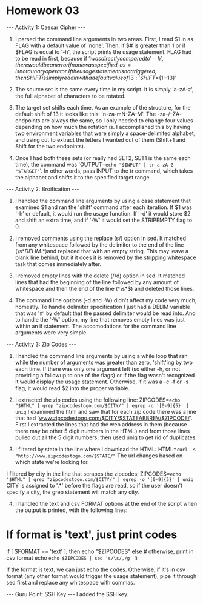 Homework 03
===========

--- Activity 1: Caesar Cipher ---
1. I parsed the command line arguments in two areas. First, I read $1 in as FLAG with a default value of 'none'. Then, if $# is greater than 1 or if $FLAG is equal to '-h', the script prints the usage statement. FLAG had to be read in first, because if $1 was directly compared to '-h', there would be an error if none was specified, as = is not a unary operator.
If the usage statement is not triggered, then SHIFT is simply read in with a default value of 13: 'SHIFT=${1:-13}'

2. The source set is the same every time in my script. It is simply 'a-zA-z', the full alphabet of characters to be rotated.

3. The target set shifts each time. As an example of the structure, for the default shift of 13 it looks like this: 'n-za-mN-ZA-M'. The -za-/-ZA- endpoints are always the same, so I only needed to change four values depending on how much the rotation is. I accomplished this by having two environment variables that were simply a space-delimited alphabet, and using cut to extract the letters I wanted out of them (Shift+1 and Shift for the two endpoints).

4. Once I had both these sets (or really had SET2, SET1 is the same each time), the command was 'OUTPUT=`echo "$INPUT" | tr a-zA-Z "$TARGET"`'. In other words, pass INPUT to the tr command, which takes the alphabet and shifts it to the specified target range.

--- Activity 2: Broification ---
1. I handled the command line arguments by using a case statement that examined $1 and ran the 'shift' command after each iteration. If $1 was '-h' or default, it would run the usage function. If '-d' it would store $2 and shift an extra time, and if '-W' it would set the STRIPEMPTY flag to 0.

2. I removed comments using the replace (s/) option in sed. It matched from any whitespace followed by the delimiter to the end of the line (\s*$DELIM.*$)and replaced that with an empty string. This may leave a blank line behind, but it it does it is removed by the stripping whitespace task that comes immediately after.

3. I removed empty lines with the delete (//d) option in sed. It matched lines that had the beginning of the line followed by any amount of whitespace and then the end of the line (^\s*$) and deleted those lines.

4. The command line options (-d and -W) didn't affect my code very much, homestly. To handle delimiter specification I just had a DELIM variable that was '#' by default that the passed delimiter would be read into. And to handle the '-W' option, my line that removes empty lines was just within an if statement. The accomodations for the command line arguments were very simple.

--- Activity 3: Zip Codes ---
1. I handled the command line arguments by using a while loop that ran while the number of arguments was greater than zero, 'shift'ing by two each time. If there was only one argument left (so either -h, or not providing a followup to one of the flags) or if the flag wasn't recognized it would display the usage statement. Otherwise, if it was a -c -f or -s flag, it would read $2 into the proper variable.

2. I extracted the zip codes using the following line:
ZIPCODES=`echo "$HTML" | grep "zipcodestogo.com/$CITY/" | egrep -o '[0-9]{5}' | uniq`
I examined the html and saw that for each zip code there was a line that had 'www.zipcodestogo.com/$CITY/$STATEABBREV/$ZIPCODE/'. First I extracted the lines that had the web address in them (because there may be other 5 digit numbers in the HTML) and from those lines pulled out all the 5 digit numbers, then used uniq to get rid of duplicates.

3. I filtered by state in the line where I download the HTML:
HTML=`curl -s "http://www.zipcodestogo.com/$STATE/"`
The url changes based on which state we're looking for.

I filtered by city in the line that scrapes the zipcodes:
ZIPCODES=`echo "$HTML" | grep "zipcodestogo.com/$CITY/" | egrep -o '[0-9]{5}' | uniq`
CITY is assigned to '.*' before the flags are read, so if the user doesn't specify a city, the grep statement will match any city.

4. I handled the text and csv FORMAT options at the end of the script when the output is printed, with the following lines:

# If format is 'text', just print codes
if [ $FORMAT == 'text' ]; then
    echo "$ZIPCODES"
else # otherwise, print in csv format
    echo `echo $ZIPCODES | sed 's/\s/,/g'`
fi

If the format is text, we can just echo the codes. Otherwise, if it's in csv format (any other format would trigger the usage statement), pipe it through sed first and replace any whitespace with commas.

--- Guru Point: SSH Key ---
I added the SSH key.
